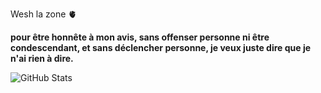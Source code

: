 Wesh la zone 🫀

**pour être honnête à mon avis, sans offenser personne ni être condescendant, et sans déclencher personne, je veux juste dire que je n'ai rien à dire.**

![GitHub Stats](https://github-readme-stats.vercel.app/api?username=xatsu&theme=highcontrast)

